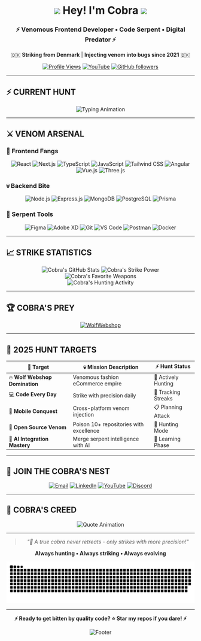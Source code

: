 <h1 align="center">
  <img src="https://em-content.zobj.net/thumbs/160/apple/325/snake_1f40d.png" width="30"> Hey! I'm Cobra 
  <img src="https://em-content.zobj.net/thumbs/160/apple/325/technologist-light-skin-tone_1f9d1-1f3fb-200d-1f4bb.png" width="30">
</h1>


<div align="center">
  
  ### ⚡ Venomous Frontend Developer • Code Serpent • Digital Predator ⚡
  
  🇩🇰 **Striking from Denmark** | **Injecting venom into bugs since 2021** 🇩🇰
  
  [![Profile Views](https://komarev.com/ghpvc/?username=IamCobra&label=Profile+Views&color=blueviolet&style=for-the-badge)](https://github.com/IamCobra)
  [![YouTube](https://img.shields.io/youtube/channel/subscribers/UC8butISFwT-Wl7EV0hUK0BQ?label=YouTube&style=for-the-badge&color=red&logo=youtube)](https://www.youtube.com/@iamcobra5297)
  [![GitHub followers](https://img.shields.io/github/followers/IamCobra?label=Followers&style=for-the-badge&color=blue&logo=github)](https://github.com/IamCobra?tab=followers)

</div>

---

## ⚡ CURRENT HUNT

<div align="center">
  
  ![Typing Animation](https://readme-typing-svg.demolab.com?font=Fira+Code&size=22&duration=2800&pause=800&color=00FF41&center=true&vCenter=true&width=650&lines=🐍+Striking+Wolf+Webshop+with+deadly+precision;💀+Mastering+Next.js+%26+TypeScript+like+venom;⚡+Optimizing+performance+with+serpent+speed;🔥+Weaving+Three.js+magic+in+the+shadows;🎯+Hypnotizing+users+with+flawless+experiences)

</div>

---

## ⚔️ VENOM ARSENAL

### **🐍 Frontend Fangs**
<div align="center">
  
  ![React](https://img.shields.io/badge/React-20232A?style=for-the-badge&logo=react&logoColor=61DAFB)
  ![Next.js](https://img.shields.io/badge/Next.js-000000?style=for-the-badge&logo=nextdotjs&logoColor=white)
  ![TypeScript](https://img.shields.io/badge/TypeScript-007ACC?style=for-the-badge&logo=typescript&logoColor=white)
  ![JavaScript](https://img.shields.io/badge/JavaScript-F7DF1E?style=for-the-badge&logo=javascript&logoColor=black)
  ![Tailwind CSS](https://img.shields.io/badge/Tailwind_CSS-38B2AC?style=for-the-badge&logo=tailwind-css&logoColor=white)
  ![Angular](https://img.shields.io/badge/Angular-DD0031?style=for-the-badge&logo=angular&logoColor=white)
  ![Vue.js](https://img.shields.io/badge/Vue.js-4FC08D?style=for-the-badge&logo=vue.js&logoColor=white)
  ![Three.js](https://img.shields.io/badge/Three.js-000000?style=for-the-badge&logo=three.js&logoColor=white)

</div>

### **💀 Backend Bite**
<div align="center">
  
  ![Node.js](https://img.shields.io/badge/Node.js-339933?style=for-the-badge&logo=nodedotjs&logoColor=white)
  ![Express.js](https://img.shields.io/badge/Express.js-000000?style=for-the-badge&logo=express&logoColor=white)
  ![MongoDB](https://img.shields.io/badge/MongoDB-4EA94B?style=for-the-badge&logo=mongodb&logoColor=white)
  ![PostgreSQL](https://img.shields.io/badge/PostgreSQL-316192?style=for-the-badge&logo=postgresql&logoColor=white)
  ![Prisma](https://img.shields.io/badge/Prisma-3982CE?style=for-the-badge&logo=Prisma&logoColor=white)

</div>

### **🔧 Serpent Tools**
<div align="center">
  
  ![Figma](https://img.shields.io/badge/Figma-F24E1E?style=for-the-badge&logo=figma&logoColor=white)
  ![Adobe XD](https://img.shields.io/badge/Adobe%20XD-470137?style=for-the-badge&logo=Adobe%20XD&logoColor=#FF61F6)
  ![Git](https://img.shields.io/badge/Git-F05032?style=for-the-badge&logo=git&logoColor=white)
  ![VS Code](https://img.shields.io/badge/VS_Code-007ACC?style=for-the-badge&logo=visual-studio-code&logoColor=white)
  ![Postman](https://img.shields.io/badge/Postman-FF6C37?style=for-the-badge&logo=Postman&logoColor=white)
  ![Docker](https://img.shields.io/badge/Docker-2496ED?style=for-the-badge&logo=docker&logoColor=white)

</div>

---

## 📈 STRIKE STATISTICS

<div align="center">
  
  <img width="49%" src="https://github-readme-stats.vercel.app/api?username=IamCobra&show_icons=true&theme=dark&hide_border=true&bg_color=0a0a0a&title_color=00FF41&icon_color=00FF41&text_color=00CC33&border_radius=15" alt="Cobra's GitHub Stats">
  <img width="49%" src="https://github-readme-stats.vercel.app/api?username=IamCobra&show_icons=true&count_private=true&theme=dark&hide_border=true&bg_color=0a0a0a&title_color=FF0000&icon_color=FF0000&text_color=00FF41&border_radius=15" alt="Cobra's Strike Power">

</div>

<div align="center">
  
  <img src="https://github-readme-stats.vercel.app/api/top-langs/?username=IamCobra&layout=compact&theme=dark&hide_border=true&bg_color=0a0a0a&title_color=00FF41&text_color=00CC33&border_radius=15" alt="Cobra's Favorite Weapons">

</div>

<div align="center">
  
  <img src="https://github-readme-activity-graph.vercel.app/graph?username=IamCobra&theme=github-compact&hide_border=true&area=true&bg_color=0a0a0a&color=00FF41&line=00FF41&point=FF0000" alt="Cobra's Hunting Activity">

</div>

---

## 🏆 COBRA'S PREY

<div align="center">
  
  [![WolfWebshop](https://github-readme-stats.vercel.app/api/pin/?username=IamCobra&repo=WolfWebshop&theme=dark&hide_border=true&bg_color=0a0a0a&title_color=00FF41&text_color=00CC33&icon_color=FF0000&border_radius=15)](https://github.com/IamCobra/WolfWebshop)

</div>

---

## 🎯 2025 HUNT TARGETS

<div align="center">

| 🐍 Target | 💀 Mission Description | ⚡ Hunt Status |
|-----------|-------------------------|----------------|
| 🔥 **Wolf Webshop Domination** | Venomous fashion eCommerce empire | 🐍 Actively Hunting |
| 💻 **Code Every Day** | Strike with precision daily | 🔄 Tracking Streaks |
| 📱 **Mobile Conquest** | Cross-platform venom injection | 📋 Planning Attack |
| 🌟 **Open Source Venom** | Poison 10+ repositories with excellence | 🎯 Hunting Mode |
| 🤖 **AI Integration Mastery** | Merge serpent intelligence with AI | 🧠 Learning Phase |

</div>

---

## 🤝 JOIN THE COBRA'S NEST

<div align="center">
  
  [![Email](https://img.shields.io/badge/Venom_Mail-FF0000?style=for-the-badge&logo=gmail&logoColor=white)](mailto:Ikhvan95@gmail.com)
  [![LinkedIn](https://img.shields.io/badge/Professional_Hunt-00FF41?style=for-the-badge&logo=linkedin&logoColor=black)](https://www.linkedin.com/in/ikhvan-bajsaluev-a01baa219/)
  [![YouTube](https://img.shields.io/badge/Cobra_Channel-FF0000?style=for-the-badge&logo=youtube&logoColor=white)](https://www.youtube.com/@iamcobra5297)
  [![Discord](https://img.shields.io/badge/borzdk-00FF41?style=for-the-badge&logo=discord&logoColor=black)](https://discord.com/users/borzdk)

</div>

---

## 🐍 COBRA'S CREED

<div align="center">
  
  ![Quote Animation](https://readme-typing-svg.demolab.com?font=Fira+Code&size=18&duration=3500&pause=1500&color=00FF41&center=true&vCenter=true&width=550&lines=Strike+fast%2C+code+faster%2C+debug+flawlessly;Inject+venom+into+every+bug+I+encounter;Slithering+through+code+with+deadly+precision;Ready+to+strike+your+next+project)

  ---
  
  > *"🐍 A true cobra never retreats - only strikes with more precision!"*
  
  **Always hunting • Always striking • Always evolving**
  
  <div align="center">
    <img src="https://raw.githubusercontent.com/platane/platane/output/github-contribution-grid-snake-dark.svg" alt="Cobra's Strike Pattern" />
  </div>

</div>

---

<div align="center">
  
  **⚡ Ready to get bitten by quality code? ⭐ Star my repos if you dare! ⚡**
  
  ![Footer](https://capsule-render.vercel.app/api?type=waving&color=gradient&customColorList=0,2,2,5,30&height=120&section=footer)

</div>
